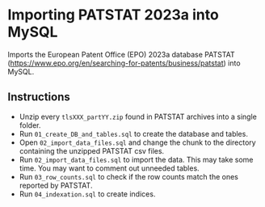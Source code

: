 Importing PATSTAT 2023a into MySQL
=========================

Imports the European Patent Office (EPO) 2023a database PATSTAT (https://www.epo.org/en/searching-for-patents/business/patstat) into MySQL.  

Instructions
-------------
- Unzip every `tlsXXX_partYY.zip` found in PATSTAT archives into a single folder. 
- Run `01_create_DB_and_tables.sql` to create the database and tables.
- Open `02_import_data_files.sql` and change the <SET PATH TO DATA FOLDER> chunk to the directory containing the unzipped PATSTAT csv files.
- Run `02_import_data_files.sql` to import the data. This may take some time. You may want to comment out unneeded tables.
- Run `03_row_counts.sql` to check if the row counts match the ones reported by PATSTAT.
- Run `04_indexation.sql` to create indices.
 